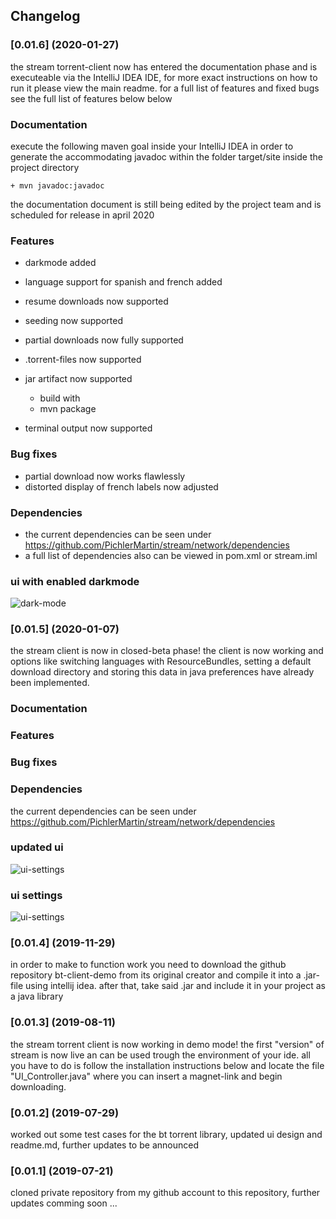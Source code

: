 ## Changelog

### [0.01.6] (2020-01-27)
the stream torrent-client now has entered the documentation phase and is executeable via the IntelliJ IDEA IDE, for more
exact instructions on how to run it please view the main readme. for a full list of features and fixed bugs see the
full list of features below below<br/>

### Documentation
execute the following maven goal inside your IntelliJ IDEA in order to generate the accommodating javadoc within the
folder target/site inside the project directory

    + mvn javadoc:javadoc

the documentation document is still being edited by the project team and is scheduled for release in april 2020
### Features

+ darkmode added
+ language support for spanish and french added
+ resume downloads now supported
+ seeding now supported
+ partial downloads now fully supported
+ .torrent-files now supported
+ jar artifact now supported
    - build with
    

    + mvn package
+ terminal output now supported

### Bug fixes

+ partial download now works flawlessly
+ distorted display of french labels now adjusted

### Dependencies

+ the current dependencies can be seen under https://github.com/PichlerMartin/stream/network/dependencies
+ a full list of dependencies also can be viewed in pom.xml or stream.iml

### ui with enabled darkmode

![dark-mode](https://i.ibb.co/jVLZ8K5/dark-mode.png)

### [0.01.5] (2020-01-07)
the stream client is now in closed-beta phase! the client is now working and options like switching languages
with ResourceBundles, setting a default download directory and storing this data in java preferences have already
been implemented.<br/>

### Documentation

### Features

### Bug fixes

### Dependencies

the current dependencies can be seen under https://github.com/PichlerMartin/stream/network/dependencies

### updated ui
![ui-settings](https://i.ibb.co/PmmC3p7/stream-UI-Add-Torrent.png)

### ui settings
![ui-settings](https://i.ibb.co/ZcqXhyS/stream-UI-Settings.png)

### [0.01.4] (2019-11-29)
 in order to make to function work you need to download the github repository bt-client-demo from its original
 creator and compile it into a .jar-file using intellij idea. after that, take said .jar and include it in your
 project as a java library
 
### [0.01.3] (2019-08-11)
 the stream torrent client is now working in demo mode! the first "version" of stream is now live an can be used
 trough the environment  of your ide. all you have to do is follow the installation instructions below and locate
 the file "UI_Controller.java" where you can insert a magnet-link and begin downloading.
 
### [0.01.2] (2019-07-29)
 worked out some test cases for the bt torrent library, updated ui design and readme.md, 
 further updates to be announced
 
### [0.01.1] (2019-07-21)
 cloned private repository from my github account to this repository, further updates comming soon ...
